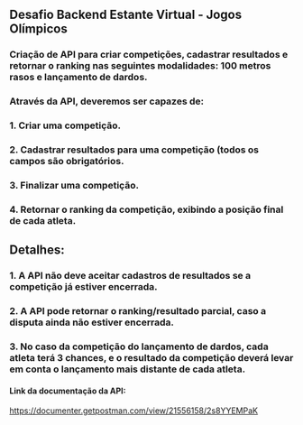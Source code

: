 ## Desafio Backend Estante Virtual - Jogos Olímpicos
### Criação de API para criar competições, cadastrar resultados e retornar o ranking nas seguintes modalidades: 100 metros rasos e lançamento de dardos.

### Através da API, deveremos ser capazes de:

### 1. Criar uma competição.
### 2. Cadastrar resultados para uma competição (todos os campos são obrigatórios.
### 3. Finalizar uma competição.
### 4. Retornar o ranking da competição, exibindo a posição final de cada atleta.

## Detalhes:
### 1. A API não deve aceitar cadastros de resultados se a competição já estiver encerrada.
### 2. A API pode retornar o ranking/resultado parcial, caso a disputa ainda não estiver encerrada.
### 3. No caso da competição do lançamento de dardos, cada atleta terá 3 chances, e o resultado da competição deverá levar em conta o lançamento mais distante de cada atleta.


#### Link da documentação da API:
https://documenter.getpostman.com/view/21556158/2s8YYEMPaK